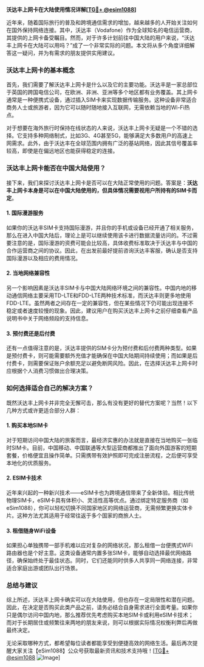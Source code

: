 **沃达丰上网卡在大陆使用情况详解[[TG💪+ @esim1088](https://t.me/s/esim1088)]**

近年来，随着国际旅行的普及和跨境通信需求的增加，越来越多的人开始关注如何在国外保持网络连接。其中，沃达丰（Vodafone）作为全球知名的电信运营商，其提供的上网卡备受瞩目。然而，对于许多计划前往中国大陆的用户来说，“沃达丰上网卡在大陆可以用吗？”成了一个非常实际的问题。本文将从多个角度详细解答这一疑问，并为有需求的朋友提供实用建议。

### 沃达丰上网卡的基本概念

首先，我们需要了解沃达丰上网卡是什么以及它的主要功能。沃达丰是一家总部位于英国的跨国电信公司，在欧洲、非洲、亚洲等多个地区都有业务覆盖。其上网卡通常是一种便携式设备，通过插入SIM卡来实现数据传输服务。这种设备非常适合商务人士或旅游者，因为它可以随时随地接入互联网，无需依赖当地的Wi-Fi热点。

对于想要在海外旅行时保持在线状态的人来说，沃达丰上网卡无疑是一个不错的选择。它支持多种网络制式，比如3G、4G甚至5G，能够满足大多数用户的高速上网需求。此外，由于沃达丰在全球范围内拥有广泛的基站网络，因此其信号覆盖率较高，即使是在偏远地区也能获得稳定的连接。

### 沃达丰上网卡能否在中国大陆使用？

接下来，我们来探讨沃达丰上网卡是否可以在大陆正常使用的问题。答案是：**沃达丰上网卡本身是可以在中国大陆使用的，但具体情况需要视用户所持有的SIM卡而定**。

#### 1. 国际漫游服务
如果你的沃达丰SIM卡支持国际漫游，并且你的手机或设备已经开通了相关服务，那么在进入中国大陆后，理论上是可以继续使用该卡进行数据流量访问的。不过需要注意的是，国际漫游的资费可能会比较高，具体收费标准取决于沃达丰与中国的合作运营商之间的协议。因此，在出发前最好提前咨询沃达丰客服，确认是否支持国际漫游以及相应的费用情况。

#### 2. 当地网络兼容性
另一个影响因素是沃达丰SIM卡与中国大陆网络环境之间的兼容性。中国内地的移动通信网络主要采用TD-LTE和FDD-LTE两种技术标准，而沃达丰则更多地使用FDD-LTE。虽然两者之间存在一定的兼容性，但在某些情况下仍可能出现连接不稳定或者速度较慢的现象。因此，建议用户在购买沃达丰上网卡之前仔细查看产品说明书中关于网络频段的支持信息。

#### 3. 预付费还是后付费
还有一点值得注意的是，沃达丰提供的SIM卡分为预付费和后付费两种类型。如果是预付费卡，则可能需要额外充值才能确保在中国大陆期间持续使用；而如果是后付费卡，则需要保证账户余额充足以避免断网风险。因此，在选择沃达丰上网卡时应根据个人消费习惯做出合理决策。

### 如何选择适合自己的解决方案？

既然沃达丰上网卡并非完全无懈可击，那么有没有更好的替代方案呢？当然！以下几种方式或许更适合部分人群：

#### 1. 购买本地SIM卡
对于短期访问中国大陆的旅客而言，最经济实惠的办法就是直接在当地购买一张临时SIM卡。目前，中国移动、中国联通等大型运营商都推出了面向外国游客的短期套餐，价格便宜且操作简单。只需携带有效护照即可完成注册流程，之后便可享受本地化的优质服务。

#### 2. ESIM卡技术
近年来兴起的一种新兴技术——eSIM卡也为跨境通信带来了全新体验。相比传统物理SIM卡，eSIM卡具有体积小、灵活性高等优点。通过绑定特定服务商（如eSim1088），你可以轻松切换不同国家地区的网络运营商，无需频繁更换实体卡片。这种方法尤其适用于经常往返于多个国家的商旅人士。

#### 3. 租借随身WiFi设备
如果担心单独携带一部手机难以应对复杂的网络状况，那么租借一台便携式WiFi路由器也是个好主意。这类设备通常内置多张SIM卡，能够自动选择最优网络路径，确保始终处于最佳状态。同时，它们还能同时供多人共享同一网络连接，非常适合家庭出游或团队出行场景。

### 总结与建议

综上所述，沃达丰上网卡确实可以在大陆使用，但也存在一定局限性和潜在问题。因此，在决定是否购买此类产品之前，请务必结合自身需求进行全面考量。如果你只是偶尔访问中国内地，那么推荐优先考虑购买本地SIM卡或利用eSIM卡技术；而对于长期居住或频繁往来两地的朋友来说，则可以根据实际情况权衡利弊后再做最终决定。

无论采取哪种方式，都希望每位读者都能享受到便捷高效的网络生活。最后再次提醒大家关注【eSim1088】公众号获取最新资讯和技术支持哦！[[TG💪+ @esim1088](https://t.me/s/esim1088) ![Image](https://i.postimg.cc/4NQfJmqS/Snipaste-2025-05-13-00-14-12.png)]